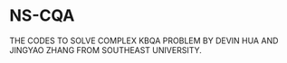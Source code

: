 # NS-CQA
THE CODES TO SOLVE COMPLEX KBQA PROBLEM BY DEVIN HUA AND JINGYAO ZHANG FROM SOUTHEAST UNIVERSITY.
